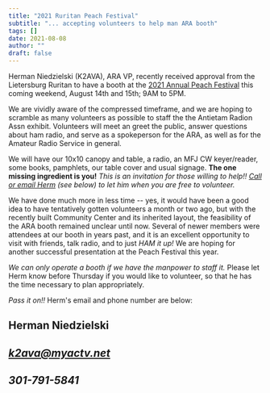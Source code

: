 ```yaml
---
title: "2021 Ruritan Peach Festival"
subtitle: "... accepting volunteers to help man ARA booth"
tags: []
date: 2021-08-08
author: ""
draft: false
---  
```

Herman Niedzielski (K2AVA), ARA VP, recently received approval from the Lietersburg Ruritan to have a booth at the [2021 Annual Peach Festival](https://leitersburgruritan.org/peach-festival) this coming weekend, August 14th and 15th; 9AM to 5PM.  
<!--more-->
We are vividly aware of the compressed timeframe, and we are hoping to scramble as many volunteers as possible to staff the the Antietam Radion Assn exhibit. Volunteers will meet an greet the public, answer questions about ham radio, and serve as a spokeperson for the ARA, as well as for the Amateur Radio Service in general.   

We will have our 10x10 canopy and table, a radio, an MFJ CW keyer/reader, some books, pamphlets, our table cover and usual signage. **The one missing ingredient is you!** *This is an invitation for those willing to help!! [Call or email Herm](mailto:k2ava@myactv.net) (see below) to let him when you are free to volunteer.*  

We have done much more in less time -- yes, it would have been a good idea to have tentatively gotten volunteers a month or two ago, but with the recently built Community Center and its inherited layout, the feasibility of the ARA booth remained unclear until now. Several of newer members were attendees at our booth in years past, and it is an excellent opportunity to visit with friends, talk radio, and to just *HAM it up!* We are hoping for another successful presentation at the Peach Festival this year.  

*We can only operate a booth if we have the manpower to staff it.* Please let Herm know before Thursday if you would like to volunteer, so that he has the time necessary to plan appropriately.

*Pass it on!!* Herm's email and phone number are below:

## Herman Niedzielski  
## *k2ava@myactv.net*  
## *301-791-5841*
